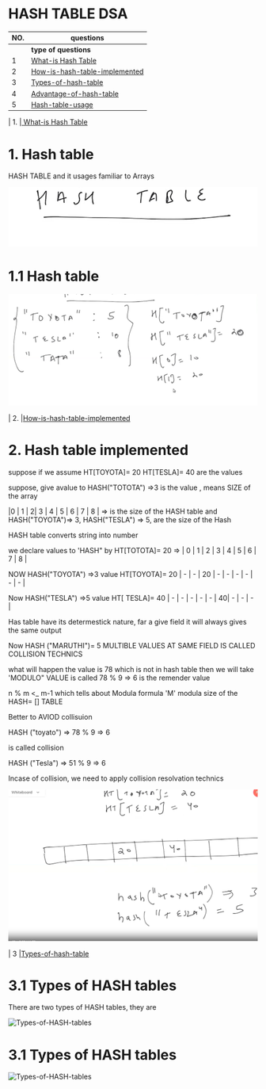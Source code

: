 # HASH TABLE DSA

| NO. | questions                                                                                                                                                              |
| --- | ------------------------------------------------------------------------------------------------------------------------------------------------------------------------------------------------------------------------------------------------|
|     | **type of questions**                                                                                                                                                   |
|  1  |[ What-is Hash Table](#)                                                                                                                                                 |
|  2  |[How-is-hash-table-implemented](#)                                                                                                                                       |
|  3  |[Types-of-hash-table](#)                                                                                                                                                 |
|  4  |[Advantage-of-hash-table](#)                                                                                                                                             |
|  5  |[Hash-table-usage](#)                                                                                                                                                    |








|  1. |[ What-is Hash Table](#)

# 1. Hash table

<p> HASH TABLE and it usages familiar to Arrays  </p> 

![what-is-hash-table](./whatishashtable/image1.png)

# 1.1 Hash table

![what-is-hash-table](./whatishashtable/image2.png)


|  2. |[How-is-hash-table-implemented](#)

# 2. Hash table implemented
<p> suppose if we assume HT[TOYOTA]= 20 HT[TESLA]= 40 are the values </p>
<p>  suppose, give avalue to HASH("TOTOTA") =>3 is the value , means SIZE of the array </p>
<P> |0  | 1 |  2| 3 | 4  | 5 | 6 | 7 | 8 |  => is the size of the  HASH table and HASH("TOYOTA")=> 3, HASH("TESLA") => 5, are the size of the Hash  </P>
<p> HASH table converts string into number </p>
<p> we declare values to 'HASH" by HT[TOTOTA]= 20  => | 0 | 1 | 2  | 3 | 4  | 5 | 6 | 7 | 8 | </p>
<P> NOW HASH("TOYOTA") =>3  value HT[TOYOTA]= 20      | - | - | 20 | - | -  | - | - | - | - | </P>
<P> Now HASH("TESLA") =>5   value HT[ TESLA]= 40      | - | - |  - | - | -  | 40| - | - | - | </P>
<p>Has table have its determestick nature, far a give field it will always gives the same output </p>
<p> Now HASH ("MARUTHI")= 5 MULTIBLE VALUES AT SAME FIELD IS CALLED COLLISION TECHNICS </p>
<P> what will happen the value is 78 which is not in hash table then we will take 'MODULO" VALUE is called 78 % 9  => 6 is the remender value</P>
<p> n % m <_ m-1 which tells about Modula formula 'M' modula size of the HASH= [] TABLE </p> 
<p >Better to AVIOD  collisuion </p>
<p> HASH ("toyato") => 78 % 9 => 6 </p> is called collision</p>
<p> HASH ("Tesla")  => 51 % 9 => 6 </p>
<p>Incase of collision, we need to apply collision resolvation technics </p>
  
![what-is-hash-table-implemented](./Howishashtableimplemented/image1.png)

|  3  |[Types-of-hash-table](#)   

# 3.1 Types of HASH tables
<p> There are two types of HASH tables, they are </p>

![Types-of-HASH-tables](./image1.png)


# 3.1 Types of HASH tables
![Types-of-HASH-tables](./image2.png)
